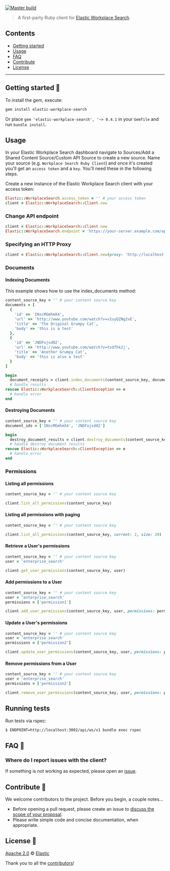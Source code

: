 [![Master build](https://github.com/elastic/workplace-search-ruby/workflows/master/badge.svg)](https://github.com/elastic/workplace-search-ruby/actions?query=workflow%3Amaster)


> A first-party Ruby client for [Elastic Workplace Search](https://www.elastic.co/workplace-search).

## Contents

+ [Getting started](#getting-started-)
+ [Usage](#usage)
+ [FAQ](#faq-)
+ [Contribute](#contribute-)
+ [License](#license-)

***

## Getting started 🐣

To install the gem, execute:

```bash
gem install elastic-workplace-search
```

Or place `gem 'elastic-workplace-search', '~> 0.4.1` in your `Gemfile` and run `bundle install`.

## Usage

In your Elastic Workplace Search dashboard navigate to Sources/Add a Shared Content Source/Custom API Source to create a new source. Name your source (e.g. `Workplace Search Ruby Client`) and once it's created you'll get an `access token` and a `key`. You'll need these in the following steps.

Create a new instance of the Elastic Workplace Search client with your access token:

```ruby
Elastic::WorkplaceSearch.access_token = '' # your access token
client = Elastic::WorkplaceSearch::Client.new
```

### Change API endpoint

```ruby
client = Elastic::WorkplaceSearch::Client.new
Elastic::WorkplaceSearch.endpoint = 'https://your-server.example.com/api/ws/v1'
```

### Specifying an HTTP Proxy

```ruby
client = Elastic::WorkplaceSearch::Client.new(proxy: 'http://localhost:8888')
```

### Documents

#### Indexing Documents

This example shows how to use the index_documents method:

```ruby
content_source_key = '' # your content source key
documents = [
  {
    'id' => 'INscMGmhmX4',
    'url' => 'http://www.youtube.com/watch?v=v1uyQZNg2vE',
    'title' => 'The Original Grumpy Cat',
    'body' => 'this is a test'
  },
  {
    'id' => 'JNDFojsd02',
    'url' => 'http://www.youtube.com/watch?v=tsdfhk2j',
    'title' => 'Another Grumpy Cat',
    'body' => 'this is also a test'
  }
]

begin
  document_receipts = client.index_documents(content_source_key, documents)
  # handle results
rescue Elastic::WorkplaceSearch::ClientException => e
  # handle error
end
```

#### Destroying Documents

```ruby
content_source_key = '' # your content source key
document_ids = ['INscMGmhmX4', 'JNDFojsd02']

begin
  destroy_document_results = client.destroy_documents(content_source_key, document_ids)
  # handle destroy document results
rescue Elastic::WorkplaceSearch::ClientException => e
  # handle error
end
```

### Permissions

#### Listing all permissions

```ruby
content_source_key = '' # your content source key

client.list_all_permissions(content_source_key)
```

#### Listing all permissions with paging

```ruby
content_source_key = '' # your content source key

client.list_all_permissions(content_source_key, current: 2, size: 20)
```

#### Retrieve a User's permissions

```ruby
content_source_key = '' # your content source key
user = 'enterprise_search'

client.get_user_permissions(content_source_key, user)
```

#### Add permissions to a User
```ruby
content_source_key = '' # your content source key
user = 'enterprise_search'
permissions = ['permission1']

client.add_user_permissions(content_source_key, user, permissions: permissions)
```

#### Update a User's permissions
```ruby
content_source_key = '' # your content source key
user = 'enterprise_search'
permissions = ['permission2']

client.update_user_permissions(content_source_key, user, permissions: permissions)
```

#### Remove permissions from a User
```ruby
content_source_key = '' # your content source key
user = 'enterprise_search'
permissions = ['permission2']

client.remove_user_permissions(content_source_key, user, permissions: permissions)
```

## Running tests

Run tests via rspec:

```bash
$ ENDPOINT=http://localhost:3002/api/ws/v1 bundle exec rspec
```

## FAQ 🔮

### Where do I report issues with the client?

If something is not working as expected, please open an [issue](https://github.com/elastic/workplace-search-ruby/issues/new).

## Contribute 🚀

We welcome contributors to the project. Before you begin, a couple notes...

+ Before opening a pull request, please create an issue to [discuss the scope of your proposal](https://github.com/elastic/workplace-search-ruby/issues).
+ Please write simple code and concise documentation, when appropriate.

## License 📗

[Apache 2.0](https://github.com/elastic/workplace-search-ruby/blob/master/LICENSE.txt) © [Elastic](https://github.com/elastic)

Thank you to all the [contributors](https://github.com/elastic/workplace-search-ruby/graphs/contributors)!
